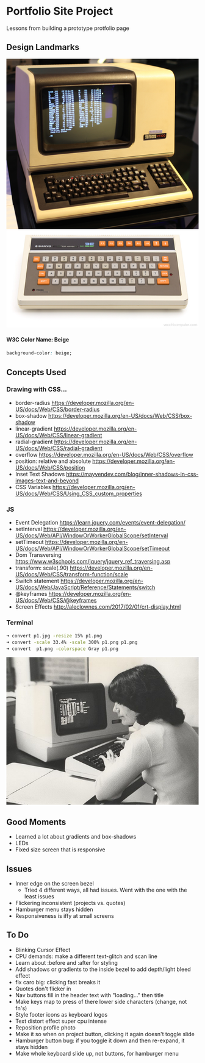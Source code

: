 # Portfolio Site Project
Lessons from building a prototype protfolio page

## Design Landmarks
![VT100](img/vt100.jpg)
![keyboard](img/keyboard.jpeg)


#### W3C Color Name: Beige
```css
background-color: beige;
```

## Concepts Used
### Drawing with CSS...
- border-radius <https://developer.mozilla.org/en-US/docs/Web/CSS/border-radius>
- box-shadow <https://developer.mozilla.org/en-US/docs/Web/CSS/box-shadow>
- linear-gradient <https://developer.mozilla.org/en-US/docs/Web/CSS/linear-gradient>
- radial-gradient <https://developer.mozilla.org/en-US/docs/Web/CSS/radial-gradient>
- overflow <https://developer.mozilla.org/en-US/docs/Web/CSS/overflow>
- position: relative and absolute <https://developer.mozilla.org/en-US/docs/Web/CSS/position>
- Inset Text Shadows <https://mayvendev.com/blog/inner-shadows-in-css-images-text-and-beyond>
- CSS Variables <https://developer.mozilla.org/en-US/docs/Web/CSS/Using_CSS_custom_properties>

### JS
- Event Delegation <https://learn.jquery.com/events/event-delegation/>
- setInterval <https://developer.mozilla.org/en-US/docs/Web/API/WindowOrWorkerGlobalScope/setInterval>
- setTimeout <https://developer.mozilla.org/en-US/docs/Web/API/WindowOrWorkerGlobalScope/setTimeout>
- Dom Transversing <https://www.w3schools.com/jquery/jquery_ref_traversing.asp>
- transform: scale(.90) <https://developer.mozilla.org/en-US/docs/Web/CSS/transform-function/scale>
- Switch statement <https://developer.mozilla.org/en-US/docs/Web/JavaScript/Reference/Statements/switch>
- @keyframes <https://developer.mozilla.org/en-US/docs/Web/CSS/@keyframes>
- Screen Effects <http://aleclownes.com/2017/02/01/crt-display.html>

### Terminal

```bash
➜ convert p1.jpg -resize 15% p1.png
➜ convert -scale 33.4% -scale 300% p1.png p1.png
➜ convert  p1.png -colorspace Gray p1.png
```

![vt100 bottom](img/vt100bottom.jpeg)

## Good Moments
- Learned a lot about gradients and box-shadows
- LEDs
- Fixed size screen that is responsive

## Issues
- Inner edge on the screen bezel
  - Tried 4 different ways, all had issues. Went with the one with the least issues
- Flickering inconsistent (projects vs. quotes)
- Hamburger menu stays hidden
- Responsiveness is iffy at small screens

## To Do
- Blinking Cursor Effect
- CPU demands: make a different text-glitch and scan line
- Learn about :before and :after for styling
- Add shadows or gradients to the inside bezel to add depth/light bleed effect
- fix caro big: clicking fast breaks it
- Quotes don't flicker in
- Nav buttons fill in the header text with "loading..." then title
- Make keys map to press of there lower side characters (change, not fn's)
- Style footer icons as keyboard logos
- Text distort effect super cpu intense
- Reposition profile photo
- Make it so when on project button, clicking it again doesn't toggle slide
- Hamburger button bug: if you toggle it down and then re-expand, it stays hidden 
- Make whole keyboard slide up, not buttons, for hamburger menu